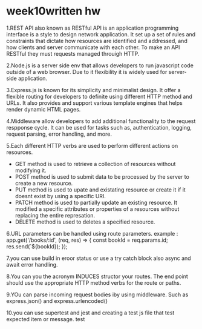 # week10written hw

1.REST API also known as RESTful API is an application programming interface is a style to design network application. It set up a set of rules and constraints that dictate how resources are identified and addressed, and how clients and server communicate with each other. To make an API RESTful they must requests managed throuigh HTTP. 

2.Node.js is a server side env that allows developers to run javascript code outside of a web browser. Due to it flexibility it is widely used for server-side application.

3.Express.js is known for its simplicity and minimalist design. It offer a flexible routing for developers to definite using different HTTP method and URLs. It also provides and support various template engines that helps render dynamic HTML pages.

4.Middleware allow developers to add additional functionality to the request respponse cycle. It can be used for tasks such as, authentication, logging, request parsing, error handling, and more.

5.Each different HTTP verbs are used to perform different actions on resources.
  - GET method is used to retrieve a collection of resources without modifying it.
  - POST method is used to submit data to be processed by the server to create a new resource.
  - PUT method is used to upate and existating resource or create it if it doesnt exist by using a specific URI.
  - PATCH method is used to partially update an existing resource. It modified a specific attributes or properties of a resources without replacing the entire represation.
  - DELETE method is used to deletes a specified resource.
    
6.URL parameters can be handled using route parameters. example : app.get('/books/:id', (req, res) => {
  const bookId = req.params.id;
  res.send(`${bookId});
});

7.you can use build in eroor status or use a try catch block also async and await error handling.

8.You can you the acronym INDUCES structor your routes. The end point should use the appropriate HTTP method verbs for the route or paths.

9.YOu can parse incoming request bodies iby using middleware.  Such as express.json() and express.urlencoded()

10.you can use supertest and jest and creating a test js file that test expected item or message.
test


<!-- Written
Explain what a REST API is. What makes an API "RESTful"?
What is Node.js and why is it often used when building server-side applications?
Express.js is a popular framework used in conjunction with Node.js. What are some of the key features of Express.js that make it useful for building web servers?
In Express.js, what is middleware and how is it used?
In terms of HTTP verbs, what is the difference between GET, POST, PUT, PATCH, and DELETE? When would you use each in the context of a RESTful API?
How would you handle parameters in the URL with Express.js? Provide an example.
How can you handle error situations when building an Express.js API?
When building a RESTful API with Express.js, how would you structure your routes for a resource like items? What would the endpoints look like for performing CRUD (Create, Read, Update, Delete) operations?
How would you parse incoming request bodies in Express.js? Provide an example of how you might handle a JSON payload.
How can testing be implemented for a RESTful API built with Node and Express? Provide an example of a test case for one of your API endpoints.
For each question, provide a detailed response. Try to incorporate examples where possible to demonstrate your understanding. Once complete, submit your responses for review. -->